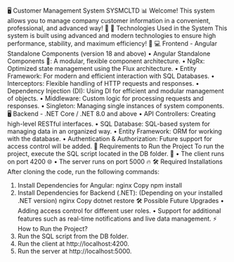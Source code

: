 🖥️ Customer Management System SYSMCLTD 📊
Welcome! This system allows you to manage company customer information in a convenient, professional, and advanced way! 🚀
🚀 Technologies Used in the System
This system is built using advanced and modern technologies to ensure high performance, stability, and maximum efficiency! 🤩
💻 Frontend - Angular Standalone Components (version 18 and above)
•	Angular Standalone Components 🧩: A modular, flexible component architecture.
•	NgRx: Optimized state management using the Flux architecture.
•	Entity Framework: For modern and efficient interaction with SQL Databases.
•	Interceptors: Flexible handling of HTTP requests and responses.
•	Dependency Injection (DI): Using DI for efficient and modular management of objects.
•	Middleware: Custom logic for processing requests and responses.
•	Singleton: Managing single instances of system components.
🖥️ Backend - .NET Core / .NET 8.0 and above
•	API Controllers: Creating high-level RESTful interfaces.
•	SQL Database: SQL-based system for managing data in an organized way.
•	Entity Framework: ORM for working with the database.
•	Authentication & Authorization: Future support for access control will be added.
📜 Requirements to Run the Project
To run the project, execute the SQL script located in the DB folder. 📂
•	The client runs on port 4200 🌐
•	The server runs on port 5000 🔥
🛠️ Required Installations
After cloning the code, run the following commands:
1.	Install Dependencies for Angular:
nginx
Copy
npm install
2.	Install Dependencies for Backend (.NET): (Depending on your installed .NET version)
nginx
Copy
dotnet restore
🛠️ Possible Future Upgrades
•	Adding access control for different user roles.
•	Support for additional features such as real-time notifications and live data management.
⚡️ How to Run the Project?
1.	Run the SQL script from the DB folder.
2.	Run the client at http://localhost:4200.
3.	Run the server at http://localhost:5000.

